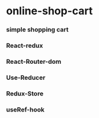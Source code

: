# online-shop-cart
### simple shopping cart
### React-redux
### React-Router-dom
### Use-Reducer
### Redux-Store
### useRef-hook
